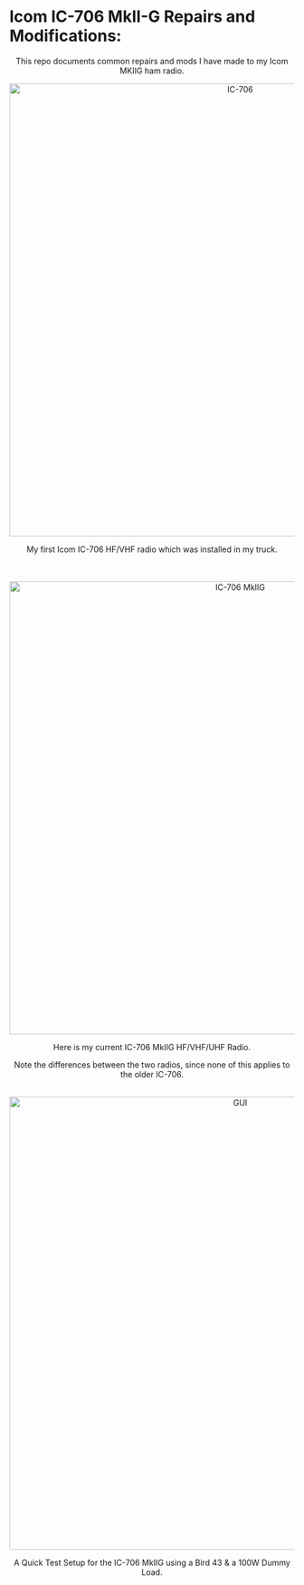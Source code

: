 # Icom IC-706 MkII-G Repairs and Modifications:

<div align="center">
<p>
    This repo documents common repairs and mods I have made to my Icom MKIIG ham radio.
</p>
<img src="./assets/screenRepair/ic706.jpg" alt="IC-706" width="800"/><br>
<p>My first Icom IC-706 HF/VHF radio which was installed in my truck.</p>
</div>

<div align="center">
<br><br>
<img src="./assets/screenRepair/ic706mkiig.jpg" alt="IC-706 MkIIG" width="800"/><br>
<p>Here is my current IC-706 MkIIG HF/VHF/UHF Radio.</p>
<p>Note the differences between the two radios, since none of this applies to the older IC-706.</p>
</div>

<div align="center">
<br>
<img src="./assets/screenRepair/TestSetup.jpg" alt="GUI" width="800"/><br>
<p>A Quick Test Setup for the IC-706 MkIIG using a Bird 43 & a 100W Dummy Load.</p>
</div>